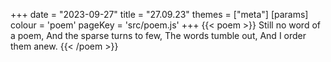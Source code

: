 +++
date = "2023-09-27"
title = "27.09.23"
themes = ["meta"]
[params]
  colour = 'poem'
  pageKey = 'src/poem.js'
+++
{{< poem >}}
Still no word of a poem,
And the sparse turns to few,
The words tumble out,
And I order them anew.
{{< /poem >}}